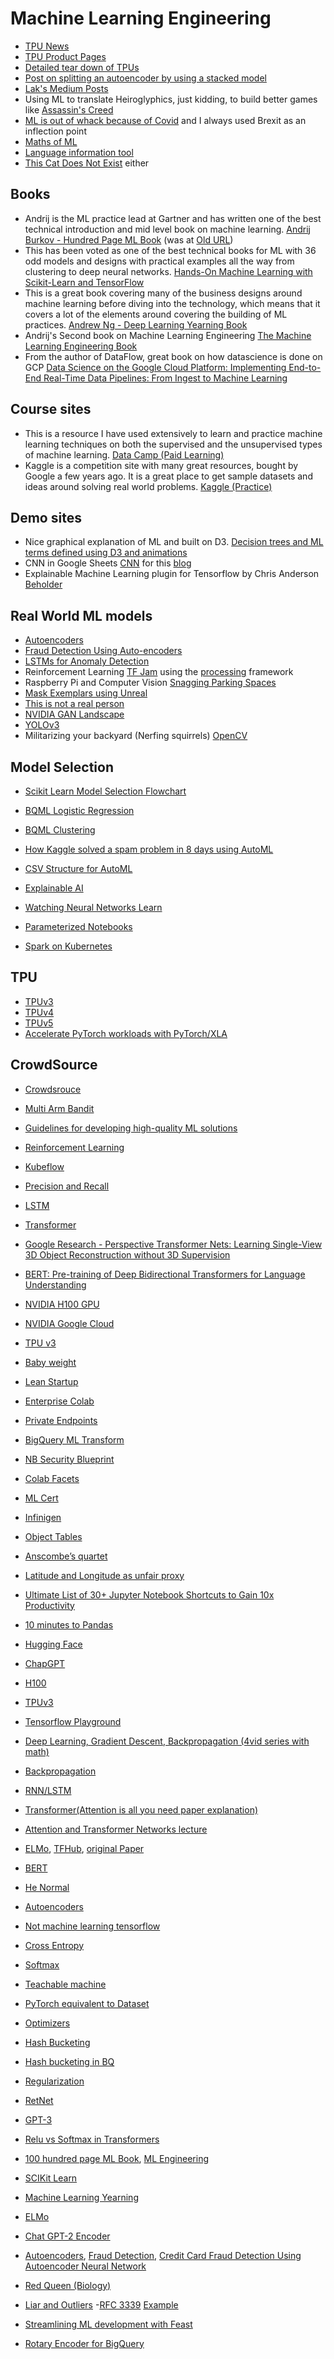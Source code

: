 # Machine Learning Engineering

- [TPU News](https://venturebeat.com/2019/05/07/google-cloud-makes-1000-tpu-chip-pods-available-in-public-beta/)
- [TPU Product Pages](https://cloud.google.com/tpu)
- [Detailed tear down of TPUs](https://www.nextplatform.com/2018/05/10/tearing-apart-googles-tpu-3-0-ai-coprocessor/)
- [Post on splitting an autoencoder by using a stacked model](https://stackoverflow.com/questions/48603328/how-do-i-split-an-convolutional-autoencoder)
- [Lak's Medium Posts](https://medium.com/@lakshmanok)
- Using ML to translate Heiroglyphics, just kidding, to build better games like [Assassin's Creed](https://cloud.google.com/customers/ubisoft)
- [ML is out of whack because of Covid](https://www.theregister.com/2020/06/23/covid19_pandemic_means_data_from/) and I always used Brexit as an inflection point
- [Maths of ML](https://towardsdatascience.com/the-roadmap-of-mathematics-for-deep-learning-357b3db8569b)
- [Language information tool](https://syncedreview.com/2020/08/17/google-introduces-nlp-model-understanding-tool/)
- [This Cat Does Not Exist](https://thiscatdoesnotexist.com/) either 

## Books

- Andrij is the ML practice lead at Gartner and has written one of the best technical introduction and mid level book on machine learning. [Andrij Burkov - Hundred Page ML Book](http://themlbook.com/)
(was at [Old URL](http://www.mlyearning.org/))
- This has been voted as one of the best technical books for ML with 36 odd models and designs with practical examples all the way from clustering to deep neural networks. [Hands-On Machine Learning with Scikit-Learn and TensorFlow](http://shop.oreilly.com/product/0636920052289.do)
- This is a great book covering many of the business designs around machine learning before diving into the technology, which means that it covers a lot of the elements around covering the building of ML practices. [Andrew Ng - Deep Learning Yearning Book](https://www.deeplearning.ai/machine-learning-yearning/)
- Andrij's Second book on Machine Learning Engineering [The Machine Learning Engineering Book](http://www.mlebook.com/wiki/doku.php)
- From the author of DataFlow, great book on how datascience is done on GCP [Data Science on the Google Cloud Platform: Implementing End-to-End Real-Time Data Pipelines: From Ingest to Machine Learning](http://shop.oreilly.com/product/0636920057628.do)

## Course sites

- This is a resource I have used extensively to learn and practice machine learning techniques on both the supervised and the unsupervised types of machine learning. [Data Camp (Paid Learning)](https://www.datacamp.com/home)
- Kaggle is a competition site with many great resources, bought by Google a few years ago. It is a great place to get sample datasets and ideas around solving real world problems. [Kaggle (Practice)](https://www.kaggle.com/)

## Demo sites

- Nice graphical explanation of ML and built on D3. [Decision trees and ML terms defined using D3 and animations](http://www.r2d3.us/visual-intro-to-machine-learning-part-1/)
- CNN in Google Sheets [CNN](https://docs.google.com/spreadsheets/d/1SwfVctd4TjdN2S8BL09ktpQN_41sARYzD3NEHyr-8Z0/edit?usp=sharing) for this [blog](https://towardsdatascience.com/building-a-deep-neural-net-in-google-sheets-49cdaf466da0)
- Explainable Machine Learning plugin for Tensorflow by Chris Anderson [Beholder](https://github.com/chrisranderson/beholder)

## Real World ML models

- [Autoencoders](https://www.datacamp.com/community/tutorials/autoencoder-keras-tutorial)
- [Fraud Detection Using Auto-encoders](https://www.datascience.com/blog/fraud-detection-with-tensorflow)
- [LSTMs for Anomaly Detection](https://medium.com/datadriveninvestor/lstm-neural-networks-for-anomaly-detection-4328cb9b6e27)
- Reinforcement Learning [TF Jam](https://medium.com/tensorflow/tf-jam-shooting-hoops-with-machine-learning-7a96e1236c32) using the [processing](https://processing.org/) framework
- Raspberry Pi and Computer Vision [Snagging Parking Spaces](https://medium.com/@ageitgey/snagging-parking-spaces-with-mask-r-cnn-and-python-955f2231c400)
- [Mask Exemplars using Unreal](https://medium.com/@jeff_97181/generating-image-segmentation-datasets-with-unreal-engine-4-2b5b9f75da34)
- [This is not a real person](https://www.theverge.com/tldr/2019/2/15/18226005/ai-generated-fake-people-portraits-thispersondoesnotexist-stylegan)
- [NVIDIA GAN Landscape](https://blogs.nvidia.com/blog/2021/06/23/studio-canvas-app/)
- [YOLOv3](https://pjreddie.com/darknet/yolo/)
- Militarizing your backyard (Nerfing squirrels) [OpenCV](https://www.youtube.com/watch?v=QPgqfnKG_T4)

## Model Selection

- [Scikit Learn Model Selection Flowchart](https://scikit-learn.org/stable/tutorial/machine_learning_map/index.html)

- [BQML Logistic Regression](https://codelabs.developers.google.com/codelabs/bqml-intro/)
- [BQML Clustering](https://towardsdatascience.com/how-to-use-k-means-clustering-in-bigquery-ml-to-understand-and-describe-your-data-better-c972c6f5733b)
- [How Kaggle solved a spam problem in 8 days using AutoML](https://cloud.google.com/blog/products/ai-machine-learning/how-kaggle-solved-a-spam-problem-using-automl)
- [CSV Structure for AutoML](https://cloud.google.com/vision/automl/docs/prepare#csv)
- [Explainable AI](https://cloud.google.com/explainable-ai)
- [Watching Neural Networks Learn](https://youtu.be/TkwXa7Cvfr8)
- [Parameterized Notebooks](https://github.com/nteract/papermill)
- [Spark on Kubernetes](https://spark.apache.org/docs/latest/running-on-kubernetes.html)

## TPU 
- [TPUv3](https://www.nextplatform.com/2018/05/10/tearing-apart-googles-tpu-3-0-ai-coprocessor/)
- [TPUv4](https://cloud.google.com/blog/topics/systems/tpu-v4-enables-performance-energy-and-co2e-efficiency-gains)
- [TPUv5](
https://cloud.google.com/blog/products/compute/announcing-cloud-tpu-v5e-and-a3-gpus-in-ga)
- [Accelerate PyTorch workloads with PyTorch/XLA](https://www.youtube.com/watch?v=PSpmRtWuMs8)

## CrowdSource
- [Crowdsrouce](https://crowdsource.google.com/)

- [Multi Arm Bandit](https://www.tensorflow.org/agents/tutorials/intro_bandit)
- [Guidelines for developing high-quality ML solutions](https://cloud.google.com/architecture/guidelines-for-developing-high-quality-ml-solutions)
- [Reinforcement Learning](
https://cloud.google.com/blog/topics/developers-practitioners/build-reinforcement-learning-recommendation-application-using-vertex-ai)

- [Kubeflow](https://www.kubeflow.org/)
- [Precision and Recall](https://en.wikipedia.org/wiki/Precision_and_recall)
- [LSTM](https://en.wikipedia.org/wiki/Long_short-term_memory)
- [Transformer](https://en.wikipedia.org/wiki/Transformer_(machine_learning_model))
- [Google Research - Perspective Transformer Nets: Learning Single-View 3D Object Reconstruction without 3D Supervision](https://research.google/pubs/pub45954/)
- [BERT: Pre-training of Deep Bidirectional Transformers for Language Understanding](https://research.google/pubs/pub47751/)
- [NVIDIA H100 GPU ](https://www.nvidia.com/en-gb/data-center/h100/)
- [NVIDIA Google Cloud](https://blogs.nvidia.com/blog/2023/08/29/google-cloud-collaboration/)
- [TPU v3](https://www.nextplatform.com/2018/05/10/tearing-apart-googles-tpu-3-0-ai-coprocessor/)
- [Baby weight](https://www.cloudskillsboost.google/focuses/607?parent=catalog)
- [Lean Startup](https://www.amazon.co.uk/Lean-Startup-Innovation-Successful-Businesses/dp/0670921602)
- [Enterprise Colab](https://cloud.google.com/colab/docs/introduction)
- [Private Endpoints](https://cloud.google.com/vertex-ai/docs/predictions/using-private-endpoints)
- [BigQuery ML Transform](https://cloud.google.com/bigquery/docs/bigqueryml-transform)
- [NB Security Blueprint](https://cloud.google.com/architecture/protecting-confidential-data-in-ai-platform-notebooks)
- [Colab Facets](https://colab.research.google.com/github/PAIR-code/facets/blob/master/colab_facets.ipynb)
- [ML Cert](https://cloud.google.com/learn/certification/machine-learning-engineer)
- [Infinigen](https://www.youtube.com/watch?v=6tgspeI-GHY)
- [Object Tables](https://cloud.google.com/bigquery/docs/object-table-introduction)
- [Anscombe’s quartet](https://en.wikipedia.org/wiki/Anscombe%27s_quartet)
- [Latitude and Longitude as unfair proxy](https://petapixel.com/2016/06/20/drone-photos-show-stark-divide-rich-poor-south-africa/)
- [Ultimate List of 30+ Jupyter Notebook Shortcuts to Gain 10x Productivity](https://noteable.io/blog/jupyter-notebook-shortcuts-boost-productivity/)
- [10 minutes to Pandas](https://pandas.pydata.org/docs/user_guide/10min.html)
- [Hugging Face](https://huggingface.co/)
-  [ChapGPT](https://datascience.stackexchange.com/questions/118273/specifics-about-chatgpts-architecture)
- [H100](https://www.nvidia.com/en-gb/data-center/h100/)
- [TPUv3](https://www.nextplatform.com/2018/05/10/tearing-apart-googles-tpu-3-0-ai-coprocessor/)
- [Tensorflow Playground](https://playground.tensorflow.org/#activation=tanh&batchSize=10&dataset=circle&regDataset=reg-plane&learningRate=0.03&regularizationRate=0&noise=0&networkShape=4,2&seed=0.66553&showTestData=false&discretize=false&percTrainData=50&x=true&y=true&xTimesY=false&xSquared=false&ySquared=false&cosX=false&sinX=false&cosY=false&sinY=false&collectStats=false&problem=classification&initZero=false&hideText=false)
- [Deep Learning, Gradient Descent, Backpropagation (4vid series with math)](https://www.youtube.com/playlist?list=PLZHQObOWTQDNU6R1_67000Dx_ZCJB-3pi)
- [Backpropagation](https://www.youtube.com/watch?v=6BMwisTZFr4)
- [RNN/LSTM](https://www.youtube.com/watch?v=WCUNPb-5EYI)
- [Transformer(Attention is all you need paper explanation)](https://youtu.be/bCz4OMemCcA?si=u3dsJbxgEuHxg5rv)
- [Attention and Transformer Networks lecture](https://youtu.be/OyFJWRnt_AY?si=30WQd-Ho6Vcu-laa)
- [ELMo](https://en.wikipedia.org/wiki/ELMo), [TFHub](https://tfhub.dev/google/elmo/3), [original Paper](https://arxiv.org/pdf/1802.05365.pdf)
- [BERT](https://en.wikipedia.org/wiki/BERT_(language_model))
- [He Normal](https://www.tensorflow.org/api_docs/python/tf/keras/initializers/HeNormal)
- [Autoencoders](https://www.datacamp.com/tutorial/autoencoder-keras-tutorial)
- [Not machine learning tensorflow](https://www.marktechpost.com/2023/09/10/google-ai-introduces-a-new-tensorflow-simulation-framework-that-enables-the-computation-of-fluid-flows-with-tpus/)
- [Cross Entropy](https://machinelearningmastery.com/cross-entropy-for-machine-learning/#:~:text=the%20Same%20Thing-,What%20Is%20Cross%2DEntropy%3F,encode%20and%20transmit%20an%20event.)
- [Softmax](https://www.tensorflow.org/api_docs/python/tf/keras/layers/Softmax)
- [Teachable machine](https://teachablemachine.withgoogle.com/)
- [PyTorch equivalent to Dataset](https://pytorch.org/docs/stable/data.html)
- [Optimizers](https://towardsdatascience.com/a-visual-explanation-of-gradient-descent-methods-momentum-adagrad-rmsprop-adam-f898b102325c)
- [Hash Bucketing](https://medium.com/value-stream-design/introducing-one-of-the-best-hacks-in-machine-learning-the-hashing-trick-bf6a9c8af18f)
- [Hash bucketing in BQ](https://waliding.medium.com/bigquery-any-column-type-partition-be-careful-with-farm-fingerprint-578540a728c2)
- [Regularization](https://towardsdatascience.com/l1-and-l2-regularization-methods-ce25e7fc831c)
- [RetNet](https://arxiv.org/abs/2307.08621)
- [GPT-3](https://platform.openai.com/tokenizer)
- [Relu vs Softmax in Transformers](https://arxiv.org/abs/2302.06461#:~:text=This%20paper%20sheds%20light%20on,can%20be%20viewed%20as%20a)
- [100 hundred page ML Book](http://themlbook.com/), [ML Engineering](http://www.mlebook.com/wiki/doku.php)
- [SCIKit Learn](https://www.oreilly.com/library/view/hands-on-machine-learning/9781491962282/)
- [Machine Learning Yearning](https://info.deeplearning.ai/machine-learning-yearning-book)
- [ELMo](https://www.analyticsvidhya.com/blog/2019/03/learn-to-use-elmo-to-extract-features-from-text/)
- [Chat GPT-2 Encoder](https://github.com/openai/gpt-2)
- [Autoencoders](https://towardsdatascience.com/lstm-autoencoder-for-anomaly-detection-e1f4f2ee7ccf), [Fraud Detection](https://towardsdatascience.com/applying-anomaly-detection-with-autoencoders-to-fraud-detection-feaaee6b5b09), [Credit Card Fraud Detection Using Autoencoder
Neural Network](https://arxiv.org/ftp/arxiv/papers/1908/1908.11553.pdf)
- [Red Queen (Biology)](https://www.amazon.co.uk/Red-Queen-Evolution-Penguin-Science/dp/0140167722)
- [Liar and Outliers](https://www.amazon.co.uk/Liars-Outliers-Enabling-Society-Thrive/dp/1118143302)
-[RFC 3339](https://datatracker.ietf.org/doc/html/rfc3339) [Example](https://utcc.utoronto.ca/~cks/space/blog/unix/GNUDateAndRFC3339#:~:text=RFC%203339%20is%20an%20RFC,some%20Prometheus%20tools%20use%20it.)
- [Streamlining ML development with Feast](https://cloud.google.com/blog/products/databases/how-feast-feature-store-streamlines-ml-development)
- [Rotary Encoder for BigQuery](https://medium.com/@paulleroy/rotary-encoding-datetime-for-machine-learning-in-bigquery-d60b928b4690)
